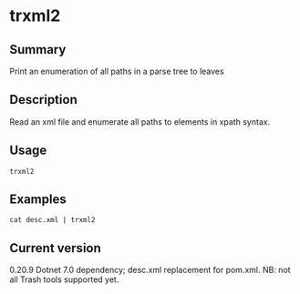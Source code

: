 # trxml2

## Summary

Print an enumeration of all paths in a parse tree to leaves

## Description

Read an xml file and enumerate all paths to elements in xpath syntax.

## Usage

    trxml2

## Examples

    cat desc.xml | trxml2

## Current version

0.20.9 Dotnet 7.0 dependency; desc.xml replacement for pom.xml. NB: not all Trash tools supported yet.
